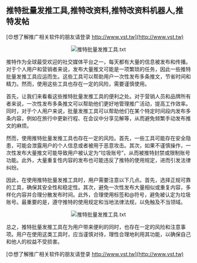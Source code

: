 ## **推特批量发推工具,推特改资料,推特改资料机器人,推特发帖**

[😍想了解推广相关软件的朋友请登录 http://www.vst.tw](http://www.vst.tw)

 <center><img src="https://vst.tw/MP4/tuiguang/png/3.png" alt="推特批量发推工具.txt"></center>

推特作为全球最受欢迎的社交媒体平台之一，每天都有大量的信息被发布和传播。对于个人用户和营销者来说，发布大量推文可能是一项繁琐的任务，因此一些推特批量发推工具应运而生。这些工具可以帮助用户一次性发布多条推文，节省时间和精力。然而，使用这些工具也存在一定的风险，需要谨慎使用。

首先，让我们来看看这些推特批量发推工具的便利之处。对于营销人员和品牌所有者来说，一次性发布多条推文可以帮助他们更好地管理推广活动，提高工作效率。同时，对于个人用户来说，批量发推工具可以帮助他们在某个特定时间段内发布多条内容，例如在旅行中更新行程、在会议中分享见解等，从而避免频繁手动发布推文的麻烦。

然而，使用推特批量发推工具也存在一定的风险。首先，一些工具可能存在安全隐患，可能会泄露用户的个人信息或者被用于恶意攻击。其次，如果不谨慎操作，一次性发布大量推文可能导致用户被认定为“垃圾账号”，从而被推特封禁或限制账号功能。此外，大量重复性内容的发布也可能违反了推特的使用规定，进而引发法律纠纷。

因此，在使用推特批量发推工具时，用户需要注意以下几点。首先，选择正规可靠的工具，确保其安全性和稳定性。其次，避免一次性发布大量相似或重复内容，多样化内容并合理分散发布时间。此外，合理使用标签和@符号，避免被认定为垃圾账号。最重要的是，遵守推特的使用规定和当地法律法规，以免触及不当领域。

 <center><img src="https://vst.tw/MP4/tuiguang/png/4.png" alt="推特批量发推工具.txt"></center>

总之，推特批量发推工具在为用户带来便利的同时，也存在一定的风险和注意事项。用户在使用这类工具时，应当谨慎对待，理性合理地利用其功能，以确保自己和他人的权益不受损害。

[😍想了解推广相关软件的朋友请登录 http://www.vst.tw](http://www.vst.tw)



